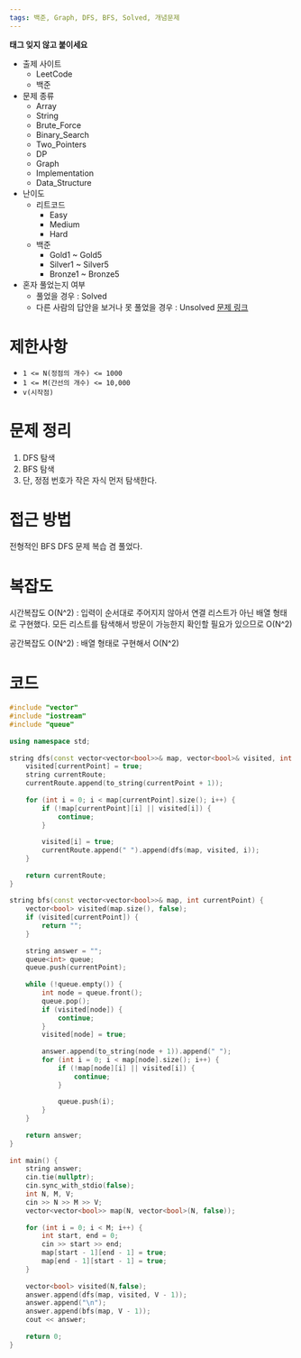 ```yaml
---
tags: 백준, Graph, DFS, BFS, Solved, 개념문제
---
```

**태그 잊지 않고 붙이세요**
- 출제 사이트
	- LeetCode
	- 백준
- 문제 종류
	- Array
	- String
	- Brute_Force
	- Binary_Search
	- Two_Pointers
	- DP
	- Graph
	- Implementation
	- Data_Structure
- 난이도
	- 리트코드
		- Easy
		- Medium
		- Hard
	- 백준
		- Gold1 ~ Gold5
		- Silver1 ~ Silver5
		- Bronze1 ~ Bronze5
- 혼자 풀었는지 여부
	- 풀었을 경우 : Solved
	- 다른 사람의 답안을 보거나 못 풀었을 경우 : Unsolved
[문제 링크](https://www.acmicpc.net/problem/1260)
# 제한사항
- `1 <= N(정점의 개수) <= 1000`
- `1 <= M(간선의 개수) <= 10,000`
- `v(시작점)`

# 문제 정리
1. DFS 탐색
2. BFS 탐색
3. 단, 정점 번호가 작은 자식 먼저 탐색한다.

# 접근 방법
전형적인 BFS DFS 문제 복습 겸 풀었다.

# 복잡도
시간복잡도 O(N^2) : 입력이 순서대로 주어지지 않아서 연결 리스트가 아닌 배열 형태로 구현했다. 모든 리스트를 탐색해서 방문이 가능한지 확인할 필요가 있으므로 O(N^2)

공간복잡도 O(N^2) : 배열 형태로 구현해서 O(N^2)
# 코드
``` cpp
#include "vector"  
#include "iostream"  
#include "queue"  
  
using namespace std;  
  
string dfs(const vector<vector<bool>>& map, vector<bool>& visited, int currentPoint) {  
    visited[currentPoint] = true;  
    string currentRoute;  
    currentRoute.append(to_string(currentPoint + 1));  
  
    for (int i = 0; i < map[currentPoint].size(); i++) {  
        if (!map[currentPoint][i] || visited[i]) {  
            continue;  
        }  
  
        visited[i] = true;  
        currentRoute.append(" ").append(dfs(map, visited, i));  
    }  
  
    return currentRoute;  
}  
  
string bfs(const vector<vector<bool>>& map, int currentPoint) {  
    vector<bool> visited(map.size(), false);  
    if (visited[currentPoint]) {  
        return "";  
    }  
  
    string answer = "";  
    queue<int> queue;  
    queue.push(currentPoint);  
  
    while (!queue.empty()) {  
        int node = queue.front();  
        queue.pop();  
        if (visited[node]) {  
            continue;  
        }  
        visited[node] = true;  
  
        answer.append(to_string(node + 1)).append(" ");  
        for (int i = 0; i < map[node].size(); i++) {  
            if (!map[node][i] || visited[i]) {  
                continue;  
            }  
  
            queue.push(i);  
        }  
    }  
  
    return answer;  
}  
  
int main() {  
    string answer;  
    cin.tie(nullptr);  
    cin.sync_with_stdio(false);  
    int N, M, V;  
    cin >> N >> M >> V;  
    vector<vector<bool>> map(N, vector<bool>(N, false));  
  
    for (int i = 0; i < M; i++) {  
        int start, end = 0;  
        cin >> start >> end;  
        map[start - 1][end - 1] = true;  
        map[end - 1][start - 1] = true;  
    }  
  
    vector<bool> visited(N,false);  
    answer.append(dfs(map, visited, V - 1));  
    answer.append("\n");  
    answer.append(bfs(map, V - 1));  
    cout << answer;  
  
    return 0;  
}
```

